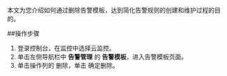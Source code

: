 本文为您介绍如何通过删除告警模板，达到简化告警规则的创建和维护过程的目的。

##操作步骤
1. 登录控制台，在监控中选择云监控。
2. 单击左侧导航栏中 **告警管理** 的 **告警模板**，进入告警模板页面。
3. 单击操作列的 删除，单击 确定删除。
